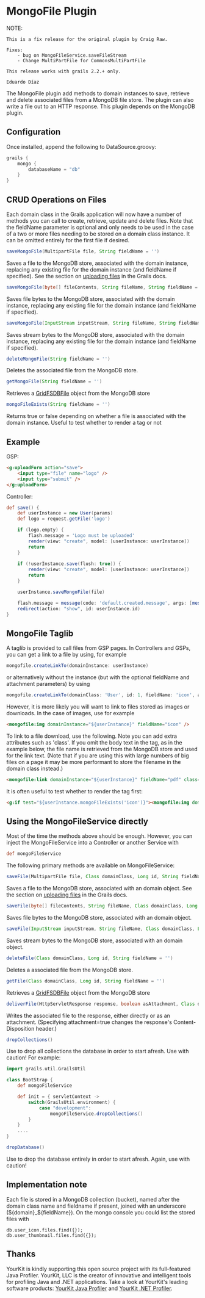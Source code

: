 MongoFile Plugin
================

NOTE:

    This is a fix release for the original plugin by Craig Raw.

    Fixes:
        - bug on MongoFileService.saveFileStream
        - Change MultiPartFile for CommonsMultiPartFile

    This release works with grails 2.2.+ only.

    Eduardo Díaz



The MongoFile plugin add methods to domain instances to save, retrieve and delete associated files from a MongoDB file store. The plugin can also write a file out to an HTTP response. This plugin depends on the MongoDB plugin.

Configuration
-------------

Once installed, append the following to DataSource.groovy:

```groovy
grails {
    mongo {
        databaseName = "db"
    }
}
```

CRUD Operations on Files
------------------------

Each domain class in the Grails application will now have a number of methods you can call to create, retrieve, update and delete files. Note that the fieldName parameter is optional and only needs to be used in the case of a two or more files needing to be stored on a domain class instance. It can be omitted entirely for the first file if desired.

```groovy
saveMongoFile(MultipartFile file, String fieldName = '')
```
Saves a file to the MongoDB store, associated with the domain instance, replacing any existing file for the domain instance (and fieldName if specified). See the section on [uploading files](http://grails.org/doc/2.0.x/guide/theWebLayer.html#uploadingFiles) in the Grails docs.

```groovy
saveMongoFile(byte[] fileContents, String fileName, String fieldName = '')
```
Saves file bytes to the MongoDB store, associated with the domain instance, replacing any existing file for the domain instance (and fieldName if specified). 

```groovy
saveMongoFile(InputStream inputStream, String fileName, String fieldName = '')
```
Saves stream bytes to the MongoDB store, associated with the domain instance, replacing any existing file for the domain instance (and fieldName if specified). 

```groovy
deleteMongoFile(String fieldName = '')
```
Deletes the associated file from the MongoDB store.

```groovy
getMongoFile(String fieldName = '')
```
Retrieves a [GridFSDBFile](http://api.mongodb.org/java/current/com/mongodb/gridfs/GridFSDBFile.html) object from the MongoDB store

```groovy
mongoFileExists(String fieldName = '')
```
Returns true or false depending on whether a file is associated with the domain instance. Useful to test whether to render a tag or not

Example
-------

GSP:
```html
<g:uploadForm action="save">
	<input type="file" name="logo" />
	<input type="submit" />
</g:uploadForm>
```

Controller:
```groovy
def save() {
    def userInstance = new User(params)
    def logo = request.getFile('logo')

	if (logo.empty) {
        flash.message = 'Logo must be uploaded'
        render(view: "create", model: [userInstance: userInstance])
        return
    }
    
    if (!userInstance.save(flush: true)) {
        render(view: "create", model: [userInstance: userInstance])
        return
    }

    userInstance.saveMongoFile(file)

	flash.message = message(code: 'default.created.message', args: [message(code: 'user.label', default: 'User'), userInstance.id])
    redirect(action: "show", id: userInstance.id)
}
```

MongoFile Taglib
----------------

A taglib is provided to call files from GSP pages. In Controllers and GSPs, you can get a link to a file by using, for example

```groovy
mongofile.createLinkTo(domainInstance: userInstance)
```

or alternatively without the instance (but with the optional fieldName and attachment parameters) by using 

```groovy
mongofile.createLinkTo(domainClass: 'User', id: 1, fieldName: 'icon', attachment: true)
```

However, it is more likely you will want to link to files stored as images or downloads. In the case of images, use for example

```html
<mongofile:img domainInstance="${userInstance}" fieldName="icon" />
```

To link to a file download, use the following. Note you can add extra attributes such as 'class'. If you omit the body text in the tag, as in the example below, the file name is retrieved from the MongoDB store and used for the link text. (Note that if you are using this with large numbers of big files on a page it may be more performant to store the filename in the domain class instead.)

```html
<mongofile:link domainInstance="${userInstance}" fieldName="pdf" class="download-pdf" />
```

It is often useful to test whether to render the tag first:

```html
<g:if test="${userInstance.mongoFileExists('icon')}"><mongofile:img domainInstance="${userInstance}" fieldName="icon" /></g:if>
```

Using the MongoFileService directly
-----------------------------------

Most of the time the methods above should be enough. However, you can inject the MongoFileService into a Controller or another Service with

```groovy
def mongoFileService
```

The following primary methods are available on MongoFileService:

```groovy
saveFile(MultipartFile file, Class domainClass, Long id, String fieldName = '')
```
Saves a file to the MongoDB store, associated with an domain object. See the section on [uploading files](http://grails.org/doc/2.0.x/guide/theWebLayer.html#uploadingFiles) in the Grails docs.

```groovy
saveFile(byte[] fileContents, String fileName, Class domainClass, Long id, String fieldName = '')
```
Saves file bytes to the MongoDB store, associated with an domain object. 

```groovy
saveFile(InputStream inputStream, String fileName, Class domainClass, Long id, String fieldName = '')
```
Saves stream bytes to the MongoDB store, associated with an domain object. 

```groovy
deleteFile(Class domainClass, Long id, String fieldName = '')
```
Deletes a associated file from the MongoDB store.

```groovy
getFile(Class domainClass, Long id, String fieldName = '')
```
Retrieves a [GridFSDBFile](http://api.mongodb.org/java/current/com/mongodb/gridfs/GridFSDBFile.html) object from the MongoDB store

```groovy
deliverFile(HttpServletResponse response, boolean asAttachment, Class domainClass, Long id, String fieldName = '')
```
Writes the associated file to the response, either directly or as an attachment. (Specifying attachment=true changes the response's Content-Disposition header.)

```groovy
dropCollections()
```
Use to drop all collections the database in order to start afresh. Use with caution! For example:

```groovy
import grails.util.GrailsUtil

class BootStrap {
    def mongoFileService

    def init = { servletContext ->
        switch(GrailsUtil.environment) {
            case "development":
                mongoFileService.dropCollections()
        }
    }
	....
}
```

```groovy
dropDatabase()
```
Use to drop the database entirely in order to start afresh. Again, use with caution!


Implementation note
-------------------

Each file is stored in a MongoDB collection (bucket), named after the domain class name and fieldname if present, joined with an underscore (${domain}_${fieldName}). On the mongo console you could list the stored files with 

```
db.user_icon.files.find({});
db.user_thumbnail.files.find({});
```

Thanks
------

YourKit is kindly supporting this open source project with its full-featured Java Profiler. YourKit, LLC is the creator of innovative and intelligent tools for profiling Java and .NET applications. Take a look at YourKit's leading software products: [YourKit Java Profiler](http://www.yourkit.com/java/profiler/index.jsp) and [YourKit .NET Profiler](http://www.yourkit.com/.net/profiler/index.jsp).